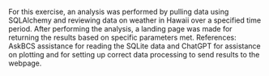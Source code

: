 For this exercise, an analysis was performed by pulling data using SQLAlchemy and reviewing data on weather in Hawaii over a specified time period. After performing the analysis, a landing page was made for returning the results based on specific parameters met.
References: AskBCS assistance for reading the SQLite data and ChatGPT for assistance on plotting and for setting up correct data processing to send results to the webpage.

